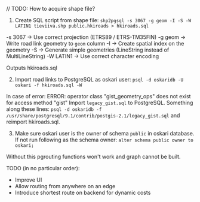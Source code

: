 // TODO: How to acquire shape file?

1. Create SQL script from shape file:
`shp2pgsql -s 3067 -g geom -I -S -W LATIN1 tieviiva.shp public.hkiroads > hkiroads.sql`

-s 3067 -> Use correct projection (ETRS89 / ETRS-TM35FIN)
-g geom -> Write road link geometry to `geom` column
-I -> Create spatial index on the geometry
-S -> Generate simple geometries (LineString instead of MultiLineString)
-W LATIN1 -> Use correct character encoding

Outputs hkiroads.sql

2. Import road links to PostgreSQL as oskari user:
`psql -d oskaridb -U oskari -f hkiroads.sql -W`

In case of error:
    ERROR: operator class "gist_geometry_ops" does not exist for access method "gist"
Import `legacy_gist.sql` to PostgreSQL. Something along these lines:
`psql -d oskaridb -f /usr/share/postgresql/9.1/contrib/postgis-2.1/legacy_gist.sql`
and reimport hkiroads.sql.

3. Make sure oskari user is the owner of schema `public` in oskari database.
If not run following as the schema owner:
`alter schema public owner to oskari;`

 Without this pgrouting functions won't work and graph cannot be built.

TODO (in no particular order):
* Improve UI
* Allow routing from anywhere on an edge
* Introduce shortest route on backend for dynamic costs

